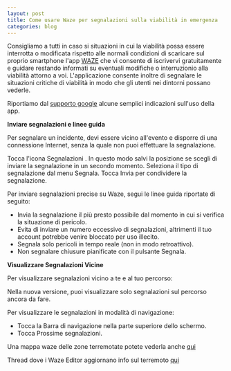 ```yaml
---
layout: post
title: Come usare Waze per segnalazioni sulla viabilità in emergenza
categories: blog
---
```


Consigliamo a tutti in caso si situazioni in cui la viabilità possa essere interrotta o modificata rispetto alle normali condizioni di scaricare sul proprio smartphone l'app [WAZE](https://www.waze.com/it/) che vi consente di iscrivervi gratuitamente e guidare restando informati su eventuali modifiche o interruzionio alla viabilità attorno a voi. L'applicazione consente inoltre di segnalare le situazioni critiche di viabilità in modo che gli utenti nei dintorni possano vederle.


Riportiamo dal [supporto google](https://support.google.com/waze/) alcune semplici indicazioni sull'uso della app.

**Inviare segnalazioni e linee guida**

Per segnalare un incidente, devi essere vicino all'evento e disporre di una connessione Internet, senza la quale non puoi effettuare la segnalazione.

Tocca l'icona Segnalazioni . In questo modo salvi la posizione se scegli di inviare la segnalazione in un secondo momento.
Seleziona il tipo di segnalazione dal menu Segnala.
Tocca Invia per condividere la segnalazione.
 

Per inviare segnalazioni precise su Waze, segui le linee guida riportate di seguito:
- Invia la segnalazione il più presto possibile dal momento in cui si verifica la situazione di pericolo.
- Evita di inviare un numero eccessivo di segnalazioni, altrimenti il tuo account potrebbe venire bloccato per uso illecito.
- Segnala solo pericoli in tempo reale (non in modo retroattivo).
- Non segnalare chiusure pianificate con il pulsante Segnala.

**Visualizzare Segnalazioni Vicine**

Per visualizzare segnalazioni vicino a te e al tuo percorso:

Nella nuova versione, puoi visualizzare solo segnalazioni sul percorso ancora da fare.

Per visualizzare le segnalazioni in modalità di navigazione:

- Tocca la Barra di navigazione nella parte superiore dello schermo.
- Tocca Prossime segnalazioni.

Una mappa waze delle zone terremotate potete vederla anche [qui](https://emergenzehack.github.io/terremotocentro/2016-08-25-mappa-traffico/)

Thread dove i Waze Editor aggiornano info sul terremoto [qui](https://www.waze.com/forum/viewtopic.php?f=28&t=202530&sid=7cad7f79ca94f3f8220801c004852893&mobile=desktop)
